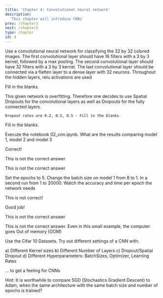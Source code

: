 ```yaml
---
title: 'Chapter 4: Convolutional neural network'
description:
  'This chapter will introduce CNNs'
prev: /chapter3
next: /chapter5
type: chapter
id: 4
---
```


<exercise id="25" title="What is a CNN?" type="slides">

<slides source="chapter4_01_cnn">
</slides>

</exercise>

<exercise id="26"  title="Hands on - CNNs">
    Use a convolutional neural network for classifying the 32 by 32 colored images.
    The first convolutional layer should have 16 filters with a 3 by 3 kernel, followed by a max pooling.
    The second convolutional layer should have 32 filters with a 3 by 3 kernel.
    The last convolutional layer should be connected via a flatten layer to a dense layer with 32 neurons.
    Throughout the hidden layers, relu activations are used
<codeblock id="04_01">

Fill in the blanks.

</codeblock>
</exercise>

<exercise id="27" title="Batch Norm and Spatial Dropout" type="slides">

<slides source="chapter4_02_batch_norm_spatial_dropout">
</slides>
</exercise>

<exercise id="28"  title="Hands on - CNNs (2)">
    This given network is overfitting. Therefore one decides to use Spatial Dropouts for the convolutional layers as well as Dropouts for the fully connected layers.

    Dropout rates are 0.2, 0.5, 0.5 - Fill in the blanks

<codeblock id="04_02">

Fill in the blanks.

</codeblock>
</exercise>

<exercise id="29" title="Performance comparison">
    Execute the notebook 02_cnn.ipynb.
    What are the results comparing model 1, model 2 and model 3
<choice id=1>

<opt text="Model 3 is performing worse because the network is very small (underfitting) and dropping out essential information is decreasing the performance dramatically" correct="true">

Correct!

</opt>

<opt text="Model 2 performs best because the learning curve is smoother">

This is not the correct answer

</opt>

<opt text="Model 1 is performing worst as it does not use dropout and batch normalization">

This is not the correct answer

</opt>
</choice>
Set the epochs to 5.
Change the batch size on model 1 from 8 to 1. In a second run from 1 to 20000.
Watch the accuracy and time per epoch the network needs

<choice id=2>
<opt text="When batch size of 1 (stochastic gradient descent) is used, the network trains faster">

This is not correct!

</opt>

<opt text="The network trains faster when the batch size is large, but it takes more epochs to train" correct="true">

Good job!

</opt>

<opt text="The network trains fastest with batch normalization">

This is not the correct answer

</opt>

<opt text="The network trains faster when the batch size the dataset size">

This is not the correct answer. Even in this small example, the computer goes Out of memory (OOM)

</opt>

</choice>

</exercise>

<exercise id="30" title="Some tricks for deep learning" type="slides">
    <slides source="chapter4_03_some_tricks_with_neural_networks">
</slides>

</exercise>

<exercise id="31" title="Analyse different CNNs">

Use the Cifar 10 Datasets. Try out different settings of a CNN with: 

a) Different Kernel sizes 
b) Different Number of Layers
c) Dropout/Spatial Dropout
d) Different Hyperparameters: BatchSizes, Optimizer, Learning Rates

... to get a feeling for CNNs

Hint: It is worthwhile to compare SGD (Stochastics Gradient Descent) to Adam, when the same architecture with the same batch size and number of epochs is trained?

</exercise>